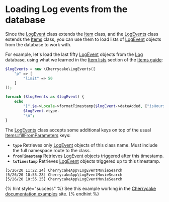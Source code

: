 # Loading Log events from the database

Since the [LogEvent](../../reference/core-classes/logevent/) class extends the [Item](../../reference/core-classes/item/) class, and the [LogEvents](../../reference/core-classes/logevents/) class extends the [Items](../../reference/core-classes/items/) class, you can use them to load lists of [LogEvent](../../reference/core-classes/logevent/) objects from the database to work with.

For example, let's load the last fifty [LogEvent](../../reference/core-classes/logevent/) objects from the [Log](../../reference/core-modules/log/) database, using what we learned in the [Item lists](../items-guide/item-lists.md) section of the [Items guide](../items-guide/):

```php
$logEvents = new \Cherrycake\LogEvents([
	"p" => [
		"limit" => 50
	]
]);

foreach ($logEvents as $logEvent) {
	echo
		"[".$e->Locale->formatTimestamp($logEvent->dateAdded, ["isHours" => true, "isSeconds" => true])."] ".
		$logEvent->type.
		"\n";
}
```

The [LogEvents](../../reference/core-classes/logevents/) class accepts some additional keys on top of the usual [Items::fillFromParameters](../../reference/core-classes/items/items-methods.md#fillfromparameters) keys:

* **`type`** Retrieves only [LogEvent](../../reference/core-classes/logevent/) objects of this class name. Must include the full namespace route to the class.
* **`fromTimestamp`** Retrieves [LogEvent](../../reference/core-classes/logevent/) objects triggered after this timestamp.
* **`toTimestamp`** Retrieves [LogEvent](../../reference/core-classes/logevent/) objects triggered up to this timestamp.

```text
[5/26/20 11:22.24] CherrycakeApp\LogEventMovieSearch
[5/26/20 10:55.28] CherrycakeApp\LogEventMovieSearch
[5/26/20 10:55.25] CherrycakeApp\LogEventMovieSearch
```

{% hint style="success" %}
See this example working in the [Cherrycake documentation examples](https://documentation-examples.cherrycake.io/example/movieSearchLog) site.
{% endhint %}

